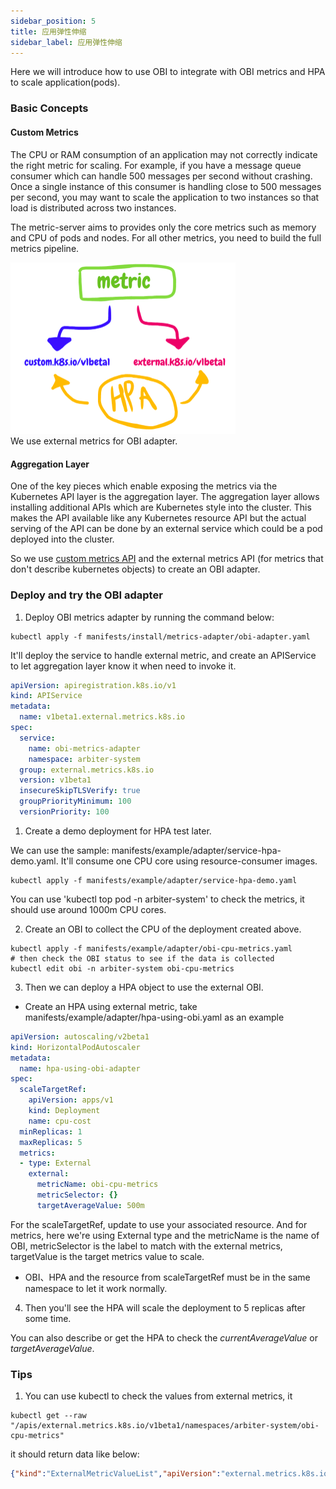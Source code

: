 ```yaml
---
sidebar_position: 5
title: 应用弹性伸缩
sidebar_label: 应用弹性伸缩
---
```


Here we will introduce how to use OBI to integrate with OBI metrics and HPA to scale application(pods).

### Basic Concepts

#### Custom Metrics
The CPU or RAM consumption of an application may not correctly indicate the right metric for scaling. For example, if you have a message queue consumer which can handle 500 messages per second without crashing. Once a single instance of this consumer is handling close to 500 messages per second, you may want to scale the application to two instances so that load is distributed across two instances. 

The metric-server aims to provides only the core metrics such as memory and CPU of pods and nodes. For all other metrics, you need to build the full metrics pipeline. 
<div style={{textAlign:"center"}}>
    <img src="/docs/img/fc48842443642c3cbee311aaabb5aaf9c863a74796848bf3c831efeaedaca62e.png" width="360" valign="center"/>
</div>
We use external metrics for OBI adapter.

#### Aggregation Layer
One of the key pieces which enable exposing the metrics via the Kubernetes API layer is the aggregation layer. The aggregation layer allows installing additional APIs which are Kubernetes style into the cluster. This makes the API available like any Kubernetes resource API but the actual serving of the API can be done by an external service which could be a pod deployed into the cluster.

So we use [custom metrics API](https://github.com/kubernetes-sigs/custom-metrics-apiserver) and the external metrics API (for metrics that don't describe kubernetes objects) to create an OBI adapter.

### Deploy and try the OBI adapter
1. Deploy OBI metrics adapter by running the command below:
```
kubectl apply -f manifests/install/metrics-adapter/obi-adapter.yaml
```
It'll deploy the service to handle external metric, and create an APIService to let aggregation layer know it when need to invoke it.
```yaml
apiVersion: apiregistration.k8s.io/v1
kind: APIService
metadata:
  name: v1beta1.external.metrics.k8s.io
spec:
  service:
    name: obi-metrics-adapter
    namespace: arbiter-system
  group: external.metrics.k8s.io
  version: v1beta1
  insecureSkipTLSVerify: true
  groupPriorityMinimum: 100
  versionPriority: 100
```

1. Create a demo deployment for HPA test later.

We can use the sample: manifests/example/adapter/service-hpa-demo.yaml. It'll consume one CPU core using resource-consumer images. 

```
kubectl apply -f manifests/example/adapter/service-hpa-demo.yaml
```

You can use 'kubectl top pod -n arbiter-system' to check the metrics, it should use around 1000m CPU cores.

2. Create an OBI to collect the CPU of the deployment created above.
```
kubectl apply -f manifests/example/adapter/obi-cpu-metrics.yaml
# then check the OBI status to see if the data is collected
kubectl edit obi -n arbiter-system obi-cpu-metrics
```

3. Then we can deploy a HPA object to use the external OBI.

* Create an HPA using external metric, take manifests/example/adapter/hpa-using-obi.yaml as an example
```yaml
apiVersion: autoscaling/v2beta1
kind: HorizontalPodAutoscaler
metadata:
  name: hpa-using-obi-adapter
spec:
  scaleTargetRef:
    apiVersion: apps/v1
    kind: Deployment
    name: cpu-cost
  minReplicas: 1
  maxReplicas: 5
  metrics:
  - type: External
    external:
      metricName: obi-cpu-metrics
      metricSelector: {}
      targetAverageValue: 500m
```
For the scaleTargetRef, update to use your associated resource. And for metrics, here we're using External type and the metricName is the name of OBI, metricSelector is the label to match with the external metrics, targetValue is the target metrics value to scale.

* OBI、HPA and the resource from scaleTargetRef must be in the same namespace to let it work normally.

4. Then you'll see the HPA will scale the deployment to 5 replicas after some time.

You can also describe or get the HPA to check the *currentAverageValue* or *targetAverageValue*.

### Tips
1. You can use kubectl to check the values from external metrics, it
```
kubectl get --raw "/apis/external.metrics.k8s.io/v1beta1/namespaces/arbiter-system/obi-cpu-metrics"
```
it should return data like below:
```json
{"kind":"ExternalMetricValueList","apiVersion":"external.metrics.k8s.io/v1beta1","metadata":{},"items":[{"metricName":"obi-cpu-metrics","metricLabels":null,"timestamp":"2022-11-10T14:43:37Z","window":0,"value":"2007m"}]}
```
